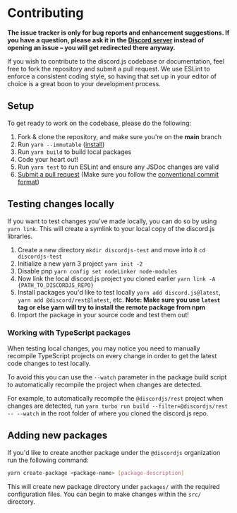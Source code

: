 # Contributing

**The issue tracker is only for bug reports and enhancement suggestions. If you have a question, please ask it in the [Discord server](https://discord.gg/djs) instead of opening an issue – you will get redirected there anyway.**

If you wish to contribute to the discord.js codebase or documentation, feel free to fork the repository and submit a
pull request. We use ESLint to enforce a consistent coding style, so having that set up in your editor of choice
is a great boon to your development process.

## Setup

To get ready to work on the codebase, please do the following:

1. Fork & clone the repository, and make sure you're on the **main** branch
2. Run `yarn --immutable` ([install](https://yarnpkg.com/getting-started/install))
3. Run `yarn build` to build local packages
4. Code your heart out!
5. Run `yarn test` to run ESLint and ensure any JSDoc changes are valid
6. [Submit a pull request](https://github.com/discordjs/discord.js/compare) (Make sure you follow the [conventional commit format](https://github.com/discordjs/discord.js/blob/main/.github/COMMIT_CONVENTION.md))

## Testing changes locally

If you want to test changes you've made locally, you can do so by using `yarn link`. This will create a symlink to your local copy of the discord.js libraries.

1. Create a new directory `mkdir discordjs-test` and move into it `cd discordjs-test`
2. Initialize a new yarn 3 project `yarn init -2`
3. Disable pnp `yarn config set nodeLinker node-modules`
4. Now link the local discord.js project you cloned earlier `yarn link -A {PATH_TO_DISCORDJS_REPO}`
5. Install packages you'd like to test locally `yarn add discord.js@latest`, `yarn add @discord/rest@latest`, etc. **Note: Make sure you use `latest` tag or else yarn will try to install the remote package from npm**
6. Import the package in your source code and test them out!

### Working with TypeScript packages

When testing local changes, you may notice you need to manually recompile TypeScript projects on every change in order to get the latest code changes to test locally.

To avoid this you can use the `--watch` parameter in the package build script to automatically recompile the project when changes are detected.

For example, to automatically recompile the `@discordjs/rest` project when changes are detected, run `yarn turbo run build --filter=@discordjs/rest -- --watch` in the root folder of where you cloned the discord.js repo.

## Adding new packages

If you'd like to create another package under the `@discordjs` organization run the following command:

```bash
yarn create-package <package-name> [package-description]
```

This will create new package directory under `packages/` with the required configuration files. You can
begin to make changes within the `src/` directory.
